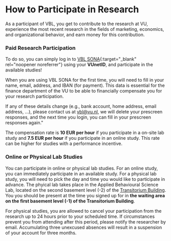
# How to Participate in Research

As a participant of VBL, you get to contribute to the research at VU, experience the most recent research in the fields of marketing, economics, and organizational behavior, and earn money for this contribution.

### Paid Research Participation

To do so, you can simply log in to [VBL SONA](https://vu-vbl.sona-systems.com){:target="_blank" rel="noopener noreferrer"} using your **VUnetID**, and participate in the available studies! 

When you are using VBL SONA for the first time, you will need to fill in your name, email, address, and IBAN (for payment). This data is essential for the finance department of the VU to be able to financially compensate you for your research participation. 

If any of these details change (e.g., bank account, home address, email address, ...), please contact us at [vbl@vu.nl](mailto:vbl@vu.nl), we will delete your prescreen responses, and the next time you login, you can fill in your prescreen responses again."

The compensation rate is **10 EUR per hour** if you participate in a on-site lab study and **7.5 EUR per hour** if you participate in an online study. This rate can be higher for studies with a performance incentive.

### Online or Physical Lab Studies

You can participate in online or physical lab studies. For an online study, you can immediately participate in an available study. For a physical lab study, you will need  to pick the day and time you would like to participate in advance. The phyical lab takes place in the Applied Behavioural Science Lab, located on the second basement level (-2) of the [Transitorium Building](https://vu.nl/en/about-vu/more-about/transitorium). You you should be present at the time you signed up for in **the waiting area on the first basement level (-1) of the Transitorium Building**.

For physical studies, you are allowed to cancel your participation from the research up to 24 hours prior to your scheduled time. If circumstances prevent you from attending after this period, please notify the researcher by email. Accumulating three unexcused absences will result in a suspension of your account for three months.
